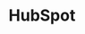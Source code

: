 ---
content-type: "embed-form"
form-type: "source"
key: "source-form-properties-hubspot-object"

title: "HubSpot"
description: "A Hubspot connection reads data from the Hubspot API and corresponds to the source type of `platform.hubspot`."

object-attributes:
  - name: "frequency_in_minutes"
    type: "string"
    description: |
      Defines how often, in minutes, Stitch should attempt to replicate data from HubSpot. Accepted values are:

      - `1`
      - `10`
      - `30`
      - `60`
      - `360`
      - `720`
      - `1440`

  - name: "start_date"
    type: "string"
    description: "The date from which Stitch should begin replicating data from HubSpot. Data from this date forward will be replicated."

example: |
  {  
   "id":"<ID>",
   "type":"platform.hubspot",
   "properties":{  
      "frequency_in_minutes":"30",
      "start_date":"2018-01-10 00:00:00"
    }
  }
---